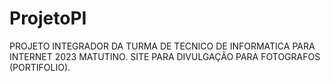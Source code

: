 # ProjetoPI
PROJETO INTEGRADOR DA TURMA DE TECNICO DE INFORMATICA PARA INTERNET 2023 MATUTINO. SITE PARA DIVULGAÇÃO PARA FOTOGRAFOS (PORTIFOLIO).
